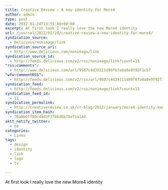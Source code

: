 ```yaml
---
title: Creative Review – A new identity for More4
author: admin
type: post
date: 2012-01-24T13:55:48+00:00
excerpt: At first look I really love the new More4 identity
url: /journal/2012/01/24/creative-review-a-new-identity-for-more4/
syndication_source:
  - Delicious/nonimage/link
syndication_source_uri:
  - http://www.delicious.com/nonimage/link
syndication_source_id:
  - http://feeds.delicious.com/v2/rss/nonimage/link?count=15
"rss:comments":
  - http://www.delicious.com/url/9507c4d39111d99f67a0a0e9f92f1c57
"wfw:commentRSS":
  - http://feeds.delicious.com/v2/rss/url/9507c4d39111d99f67a0a0e9f92f1c57
syndication_feed:
  - http://feeds.delicious.com/v2/rss/nonimage/link?count=15
syndication_feed_id:
  - 11
syndication_permalink:
  - http://creativereview.co.uk/cr-blog/2012/january/more4-identity-man-machine
syndication_item_hash:
  - 70a8b6ff89c49d3f77b6d6b74ef1a14d
aktt_notify_twitter:
  - no
categories:
  - Links
tags:
  - design
  - identity
  - link
  - logo
  - tv

---
```

At first look I really love the new More4 identity